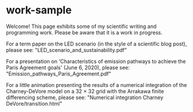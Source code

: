 # work-sample
Welcome! This page exhibits some of my scientific writing and programming work. Please be aware that it is a work in progress.

For a term paper on the LED scenario (in the style of a scientific blog post), please see: "LED_scenario_and_sustainability.pdf"

For a presentation on 'Characteristics of emission pathways to achieve the Paris Agreement goals' (June 6, 2020), please see: "Emission_pathways_Paris_Agreement.pdf"

For a little animation presenting the results of a numerical integration of the Charney-DeVore model on a 32 × 32 grid with the Arrakawa finite differencing scheme, please see:
"Numerical integration Charney DeVore/transition.html"
